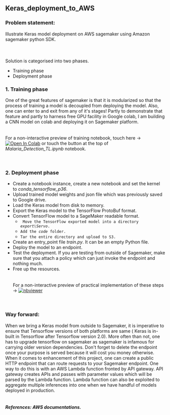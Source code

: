 ## Keras_deployment_to_AWS
### Problem statement:
Illustrate Keras model deployment on AWS sagemaker using Amazon sagemaker python SDK.
<br/><br/>
<br/><br/>
Solution is categorised into two phases.
* Training phase
* Deployment phase
### 1. Training phase
 One of the great features of sagemaker is that it is modularized so that the process of training a model is decoupled from deploying the model. Also, one can enter to and exit from any of it's stages! Partly to demonstrate that feature and partly to harness free GPU facility in Google colab, I am building a CNN model on colab and deploying it on Sagemaker platform.
 <br/><br/>
<br> For a non-interactive preview of training notebook, touch here &#8594; [![Open In Colab](https://colab.research.google.com/assets/colab-badge.svg)](https://colab.research.google.com/github/manoharkaranth/Keras_deployment_to_AWS/blob/master/Malaria_Detection_TL.ipynb)  or touch the button at the top of _Malaria_Detection_TL.ipynb_ notebook. <br/>
<br/><br/> 
### 2. Deployment phase
* Create a notebook instance, create a new notebook and set the kernel to _conda_tensorflow_p36_.
* Upload trained model weights and json file which was previously saved to Google drive.
* Load the Keras model from disk to memory.
* Export the Keras model to the TensorFlow ProtoBuf format.
* Convert TensorFlow model to a SageMaker readable format.
   - <code> Move the TensorFlow exported model into a directory _export\Servo_.</code>
   - <code>Add the _code_ folder.</code>
   - <code>Tar the entire directory and upload to S3.</code>
* Create an entry_point file _train.py_. It can be an empty Python file.
* Deploy the model to an endpoint.
* Test the deployment. If you are testing from outside of Sagemaker, make sure that you attach a policy which can just invoke the endpoint and nothing much. 
* Free up the resources.
<br/><br/>
<br/> For a non-interactive preview of practical implementation of these steps &#8594; [![nbviewer](https://user-images.githubusercontent.com/2791223/29387450-e5654c72-8294-11e7-95e4-090419520edb.png)](https://nbviewer.jupyter.org/github/manoharkaranth/Keras_deployment_to_AWS/blob/master/keras-deployment.ipynb)</br>
<br/><br/>
### Way forward:
When we bring a Keras model from outside to Sagemaker, it is imperative to ensure that Tensorflow versions of both platforms are same ( Keras is in-built in Tensorflow after Tensorflow version 2.0). More often than not, one has to upgrade tensorflow on sagemaker as sagemaker is infamous for carrying older version dependencies. Don't forget to delete the endpoint once your purpose is served because it will cost you money otherwise. When it comes to enhancement of this project, one can create a public HTTP endpoint that can route requests to your Sagemaker endpoint. One way to do this is with an AWS Lambda function fronted by API gateway. API gateway creates APIs and passes with parameter values which will be parsed by the Lambda function. Lambda function can also be exploited to aggregate multiple inferences into one when we have handful of models deployed in production.
<br/><br/>
##### References: AWS documentations.
